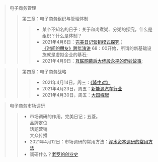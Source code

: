 >电子商务管理
>> 第三章：电子商务组织与管理体制
>>> + 某个不知名的日子：关于和尚煮粥、分粥的探究，什么是组织？什么是体制？<br>
>>> + 2021年4月6日：<a href="https://www.bilibili.com/video/BV15E411x7XR">完美日记营销模式探究</a>；<br><a href="https://www.bilibili.com/video/BV1oJ411j7ph">《时间的朋友》跨年演讲</a>             68：00开始，所谓的新基础设施就是虚拟企业的基石;<br>
>>> + 2021年4月9日：<a href="https://www.bilibili.com/video/BV1av411t76E">互联网幕后大佬段永平的奇妙故事</a>;<br>

>> 第四章：电子商务战略
>>> + 2021年4月14日，周三：<a href='https://hanyu.baidu.com/shici/detail?pid=edce8e9bb2a344dd9d9d0fea2f70aee2' target='_blank'>《隆中对》</a><br>
>>> + 2021年4月23日，周五：<a href='https://www.bilibili.com/video/BV1ob4y1S7xz?from=search&seid=2556390513940514759' target='_blank'>新能源汽车行业</a><br>
>>> + 2021年4月30日，周五：<a href="https://www.bilibili.com/bangumi/play/ep395189">大国崛起</a>

>电子商务市场调研
>> + 市场调研的作用。完美日记；五菱。<br>品牌定位<br>话题营销<br>大众传播
>> + 2021年4月12日：市场调研的常用方法：<a href="https://www.bilibili.com/video/BV1jT4y1G73P?from=search&seid=1886244975644784787">浑水资本调研的常用方法</a>
>> + 调研什么？<a href="https://www.bilibili.com/video/BV16K411L7tR/">老罗的创业史</a>
